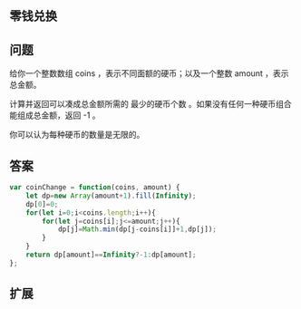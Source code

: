 ## 零钱兑换
## 问题
给你一个整数数组 coins ，表示不同面额的硬币；以及一个整数 amount ，表示总金额。

计算并返回可以凑成总金额所需的 最少的硬币个数 。如果没有任何一种硬币组合能组成总金额，返回 -1 。

你可以认为每种硬币的数量是无限的。
## 答案
```js
var coinChange = function(coins, amount) {
    let dp=new Array(amount+1).fill(Infinity);
    dp[0]=0;
    for(let i=0;i<coins.length;i++){
        for(let j=coins[i];j<=amount;j++){
            dp[j]=Math.min(dp[j-coins[i]]+1,dp[j]);
        }
    }
    return dp[amount]==Infinity?-1:dp[amount];
};
```
## 扩展
